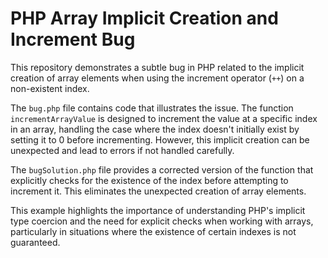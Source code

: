 # PHP Array Implicit Creation and Increment Bug

This repository demonstrates a subtle bug in PHP related to the implicit creation of array elements when using the increment operator (`++`) on a non-existent index.

The `bug.php` file contains code that illustrates the issue. The function `incrementArrayValue` is designed to increment the value at a specific index in an array, handling the case where the index doesn't initially exist by setting it to 0 before incrementing. However, this implicit creation can be unexpected and lead to errors if not handled carefully.

The `bugSolution.php` file provides a corrected version of the function that explicitly checks for the existence of the index before attempting to increment it. This eliminates the unexpected creation of array elements.

This example highlights the importance of understanding PHP's implicit type coercion and the need for explicit checks when working with arrays, particularly in situations where the existence of certain indexes is not guaranteed.
